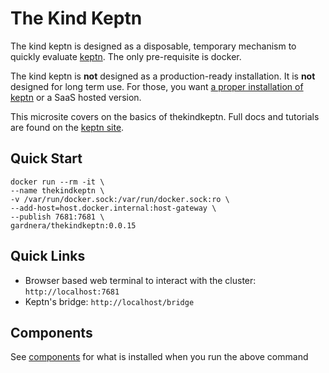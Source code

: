 # The Kind Keptn

The kind keptn is designed as a disposable, temporary mechanism to quickly evaluate [keptn](https://keptn.sh). The only pre-requisite is docker.

The kind keptn is **not** designed as a production-ready installation. It is **not** designed for long term use. For those, you want [a proper installation of keptn](https://keptn.sh/docs/quickstart) or a SaaS hosted version.

This microsite covers on the basics of thekindkeptn. Full docs and tutorials are found on the [keptn site](https://keptn.sh).

## Quick Start

```
docker run --rm -it \
--name thekindkeptn \
-v /var/run/docker.sock:/var/run/docker.sock:ro \
--add-host=host.docker.internal:host-gateway \
--publish 7681:7681 \
gardnera/thekindkeptn:0.0.15
```

## Quick Links
- Browser based web terminal to interact with the cluster: `http://localhost:7681`
- Keptn's bridge: `http://localhost/bridge`

## Components

See [components](components.md) for what is installed when you run the above command
